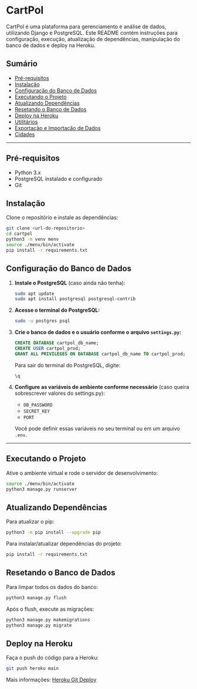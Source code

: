 # CartPol

CartPol é uma plataforma para gerenciamento e análise de dados, utilizando Django e PostgreSQL. Este README contém instruções para configuração, execução, atualização de dependências, manipulação do banco de dados e deploy na Heroku.

## Sumário

- [Pré-requisitos](#pré-requisitos)
- [Instalação](#instalação)
- [Configuração do Banco de Dados](#configuração-do-banco-de-dados)
- [Executando o Projeto](#executando-o-projeto)
- [Atualizando Dependências](#atualizando-dependências)
- [Resetando o Banco de Dados](#resetando-o-banco-de-dados)
- [Deploy na Heroku](#deploy-na-heroku)
- [Utilitários](#utilitários)
- [Exportação e Importação de Dados](#exportação-e-importação-de-dados)
- [Cidades](#cidades)

---

## Pré-requisitos

- Python 3.x
- PostgreSQL instalado e configurado
- Git

## Instalação

Clone o repositório e instale as dependências:

```bash
git clone <url-do-repositorio>
cd cartpol
python3 -m venv menv
source ./menv/bin/activate
pip install -r requirements.txt
```

## Configuração do Banco de Dados

1. **Instale o PostgreSQL** (caso ainda não tenha):

   ```bash
   sudo apt update
   sudo apt install postgresql postgresql-contrib
   ```

2. **Acesse o terminal do PostgreSQL:**

   ```bash
   sudo -u postgres psql
   ```

3. **Crie o banco de dados e o usuário conforme o arquivo `settings.py`:**

   ```sql
   CREATE DATABASE cartpol_db_name;
   CREATE USER cartpol_prod;
   GRANT ALL PRIVILEGES ON DATABASE cartpol_db_name TO cartpol_prod;
   ```

   Para sair do terminal do PostgreSQL, digite:
   ```
   \q
   ```

4. **Configure as variáveis de ambiente conforme necessário** (caso queira sobrescrever valores do settings.py):

   - `DB_PASSWORD`
   - `SECRET_KEY`
   - `PORT`

   Você pode definir essas variáveis no seu terminal ou em um arquivo `.env`.

---

## Executando o Projeto

Ative o ambiente virtual e rode o servidor de desenvolvimento:

```bash
source ./menv/bin/activate
python3 manage.py runserver

```

## Atualizando Dependências

Para atualizar o pip:

```bash
python3 -m pip install --upgrade pip
```

Para instalar/atualizar dependências do projeto:

```bash
pip install -r requirements.txt
```

## Resetando o Banco de Dados

Para limpar todos os dados do banco:

```bash
python3 manage.py flush
```

Após o flush, execute as migrações:

```bash
python3 manage.py makemigrations
python3 manage.py migrate
```

## Deploy na Heroku

Faça o push do código para a Heroku:

```bash
git push heroku main
```

Mais informações: [Heroku Git Deploy](https://devcenter.heroku.com/articles/git#deploy-your-code)


<!--
Comandos úteis para importação e exportação de dados:


Converter arquivos de latin-1 para utf-8:

iconv -f latin1 -t utf8 source_file.txt > target_file.txt


Exportar dados do banco PostgreSQL:

pg_dump -Fc --no-acl --no-owner -h localhost -U <usuario> -d <nome_do_banco> -f mydb.dump

heroku pg:backups:restore '{url}' DATABASE_URL --app cartpol-api

-->